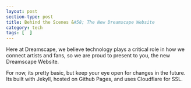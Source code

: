 ```yaml
---
layout: post
section-type: post
title: Behind the Scenes &#58; The New Dreamscape Website
category: tech
tags: [  ]
---
```


Here at Dreamscape, we believe technology plays a critical role in how we connect artists and fans, so we are proud to present to you, the new Dreamscape Website. 

For now, its pretty basic, but keep your eye open for changes in the future. Its built with Jekyll, hosted on Github Pages, and uses Cloudflare for SSL. 
